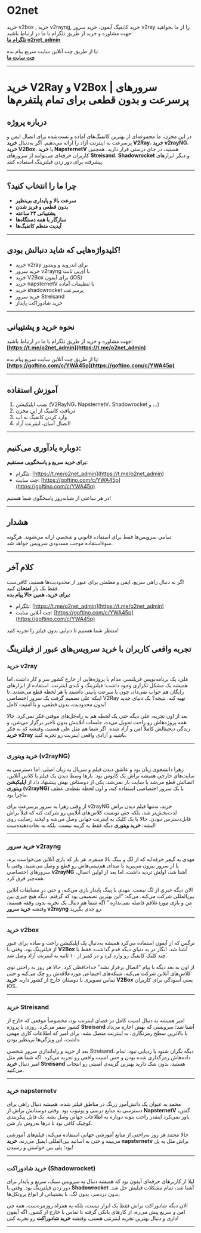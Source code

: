 # O2net
خرید v2box , خرید v2rayng, خرید کانفیگ آیفون، خرید سرور v2ray  را از ما بخواهید
جهت مشاوره و خرید از طریق تلگرام با ما در ارتباط باشید:  
**[تلگرام ما o2net_admin](https://t.me/o2net_admin)**

یا از طریق چت آنلاین سایت سریع پیام بده:  
**[چت سایت ما](https://goftino.com/c/YWA45p)**

---

# خرید V2Ray و V2Box | سرورهای پرسرعت و بدون قطعی برای تمام پلتفرم‌ها

## درباره پروژه

در این مخزن، ما مجموعه‌ای از بهترین کانفیگ‌های آماده و تست‌شده برای اتصال ایمن و پرسرعت به اینترنت آزاد را ارائه می‌دهیم. اگر به‌دنبال **خرید V2Ray**، **خرید v2rayNG**، **خرید V2Box**، یا **خرید NapsternetV** هستید، در جای درستی قرار دارید. همچنین کاربران حرفه‌ای می‌توانند از سرورهای **Streisand**، **Shadowrocket** و دیگر ابزارهای پیشرفته برای دور زدن فیلترینگ استفاده کنند.

---

## چرا ما را انتخاب کنید؟

- **سرعت بالا و پایداری بی‌نظیر**
- **بدون قطعی و فریز شدن**
- **پشتیبانی ۲۴ ساعته**
- **سازگار با همه دستگاه‌ها**
- **آپدیت منظم کانفیگ‌ها**

---

## کلیدواژه‌هایی که شاید دنبالش بودی!

- خرید v2ray برای اندروید و ویندوز
- خرید سرور v2rayng با آی‌پی ثابت
- خرید V2Box برای آیفون (iOS)
- خرید napsternetV با تنظیمات آماده
- خرید shadowrocket پرسرعت
- خرید سرور Streisand
- خرید شادوراکت پایدار

---

## نحوه خرید و پشتیبانی

جهت مشاوره و خرید از طریق تلگرام با ما در ارتباط باشید:  
**[https://t.me/o2net_admin](https://t.me/o2net_admin)**

یا از طریق چت آنلاین سایت سریع پیام بده:  
**[https://goftino.com/c/YWA45p](https://goftino.com/c/YWA45p)**

---

## آموزش استفاده

1. نصب اپلیکیشن (V2RayNG، NapsternetV، Shadowrocket و ...)
2. دریافت کانفیگ از این مخزن
3. وارد کردن کانفیگ به اپ
4. اتصال آسان، اینترنت آزاد!

---

## دوباره یادآوری می‌کنیم:

**برای خرید سریع و پاسخگویی مستقیم:**

- تلگرام: [https://t.me/o2net_admin](https://t.me/o2net_admin)  
- چت سایت: [https://goftino.com/c/YWA45p](https://goftino.com/c/YWA45p)

در هر ساعتی از شبانه‌روز پاسخگوی شما هستیم!

---

## هشدار

تمامی سرویس‌ها فقط برای استفاده قانونی و شخصی ارائه می‌شوند. هرگونه سوءاستفاده موجب مسدودی سرویس خواهد شد.

---

## کلام آخر

اگر به دنبال راهی سریع، ایمن و مطمئن برای عبور از محدودیت‌ها هستید، کافی‌ست فقط یک بار **امتحان** کنید.  
**برای خرید، همین حالا پیام بده:**

- تلگرام: [https://t.me/o2net_admin](https://t.me/o2net_admin)  
- چت آنلاین سایت: [https://goftino.com/c/YWA45p](https://goftino.com/c/YWA45p)

منتظر شما هستیم تا دنیایی بدون فیلتر را تجربه کنید!

## تجربه واقعی کاربران با خرید سرویس‌های عبور از فیلترینگ

### خرید v2ray

علی، یک برنامه‌نویس فریلنسر، مدام با پروژه‌هایی از خارج کشور سر و کار داشت. اما همیشه یک مشکل تکراری وجود داشت: فیلترینگ و کندی اینترنت. استفاده از ابزارهای رایگان هم جواب نمی‌داد، چون یا سرعت پایینی داشتند یا هر لحظه قطع می‌شدند. تا اینکه علی تصمیم گرفت یک سرور اختصاصی V2Ray تهیه کنه. نتیجه؟ یک دنیای جدید بدون محدودیت، بدون قطعی، و با امنیت کامل!

بعد از اون تجربه، علی دیگه حتی یک لحظه هم به راه‌حل‌های موقتی فکر نمی‌کرد. حالا همه پروژه‌هاش رو راحت تحویل می‌ده، جلسات آنلاینش بدون تاخیر برگزار می‌شن، و زندگی دیجیتالش کاملاً امن و آزاد شده. اگر شما هم مثل علی هستید، وقتشه که به فکر **خرید v2ray** باشید و آزادی واقعی اینترنت رو تجربه کنید.

---

### خرید ویتوری (v2rayNG)

زهرا دانشجوی زبان بود و عاشق دیدن فیلم و سریال به زبان اصلی. اما دسترسی به سایت‌های خارجی همیشه براش یک کابوس بود. بارها وسط دیدن یک فیلم یا کلاس آنلاین، اتصالش قطع می‌شد یا سایت باز نمی‌شد. یکی از دوستاش بهش پیشنهاد داد از **اپلیکیشن ویتوری (v2rayNG)** با یک سرور اختصاصی استفاده کنه، و اون لحظه نقطه‌ی عطف ماجرا بود.

از وقتی زهرا یه سرور پرسرعت برای v2rayNG خرید، نه‌تنها فیلم دیدن براش لذت‌بخش‌تر شد، بلکه حتی تونست کلاس‌های آنلاینی رو شرکت کنه که قبلاً براش قابل‌دسترس نبودن. حالا با یک کلیک به اینترنت جهانی وصل می‌شه و لبخند رضایت روی لبشه. **خرید ویتوری** دیگه فقط یه گزینه نیست، بلکه یه نجات‌دهنده‌ست!

---

### خرید سرور v2rayng

مهدی یه گیمر حرفه‌ایه که از لگ و پینگ بالا متنفره. هر بار که بازی آنلاین می‌خواست بره، یا از سرور بیرون می‌پرید یا صدای هم‌تیمی‌هاش رو قطع و وصل می‌شنید. وقتی با سرورهای اختصاصی **v2rayNG** آشنا شد، اولش تردید داشت، اما بعد از اولین اتصال، همه‌چیز فرق کرد.

الان دیگه خبری از لگ نیست. مهدی با پینگ پایدار بازی می‌کنه، و حتی در مسابقات آنلاین بین‌المللی شرکت می‌کنه. می‌گه: "این بهترین تصمیمی بود که گرفتم. دیگه هیچ چیزی بین من و بازی موردعلاقم فاصله نمی‌ندازه." اگه شما هم دنبال یک تجربه بدون وقفه هستید، وقتشه **خرید سرور v2rayng** رو جدی بگیرید.

---

### خرید v2box

نرگس که از آیفون استفاده می‌کرد همیشه به‌دنبال یک اپلیکیشن راحت و ساده برای عبور از فیلترینگ بود. وقتی با **V2Box** آشنا شد، انگار در یه دنیای دیگه قدم گذاشت. فقط با چند کلیک کانفیگ رو وارد کرد و در کمتر از ۱۰ ثانیه به اینترنت آزاد وصل شد.

از اون به بعد دیگه با پیام "اتصال برقرار نشد" خداحافظی کرد. حالا هر روز به راحتی توی کلاس‌های آنلاین شرکت می‌کنه، شبکه‌های اجتماعی موردعلاقه‌ش رو چک می‌کنه و حتی تماس تصویری با دوستان خارج از کشور داره. **خرید V2Box** یعنی آسودگی برای کاربران iOS.

---

### خرید Streisand

امیر همیشه به دنبال امنیت کامل در فضای اینترنت بود، مخصوصاً موقعی که خارج از کشور سفر می‌کرد. روزی با پروژه **Streisand** آشنا شد؛ سرویسی که بهش اجازه می‌داد با بالاترین سطح رمزنگاری، به اینترنت متصل بشه. برای امیر که اطلاعات کاری مهمی داشت، این ویژگی‌ها بی‌نظیر بودن.

بعد از خرید و راه‌اندازی سرور شخصی Streisand، دیگه نگران شنود یا ردیابی نبود. تمام داده‌هاش رمزگذاری شده بودن و حس امنیت واقعی رو تجربه می‌کرد. اگه شما هم مثل امیر دنبال **خرید Streisand** هستید، بدون شک دارید بهترین گزینه‌ی امنیتی رو انتخاب می‌کنید.

---

### خرید napsternetv

محمد به عنوان یک دانش‌آموز زرنگ در مناطق فیلتر شده، همیشه دنبال راهی برای دسترسی به منابع درسی و یوتیوب بود. وقتی دوستانش براش از **NapsternetV** گفتن، باور نمی‌کرد اینقدر راحت بتونه دوباره به اطلاعات جهانی وصل بشه. یک فایل پیکربندی کوچیک کافی بود تا درها به‌روش باز شن.

حالا محمد هر روز به‌راحتی از منابع آموزشی جهانی استفاده می‌کنه، فیلم‌های آموزشی می‌بینه و حتی به اساتید بین‌المللی ایمیل می‌زنه. **خرید napsternetv** براش مثل یه پل بود؛ پلی بین خواستن و رسیدن!

---

### خرید شادوراکت (Shadowrocket)

لیلا از کاربرهای حرفه‌ای آیفون بود که همیشه دنبال یه سرویس سبک، سریع و پایدار برای دور زدن فیلترینگ بود. وقتی با **Shadowrocket** آشنا شد، تمام مشکلات قبلیش حل شد. بدون دردسر، بدون لگ، با پشتیبانی از انواع پروتکل‌ها.

الان دیگه شادوراکت براش فقط یک ابزار نیست، بلکه یه همراه روزمره‌ست. همه چی امن و سریع پیش می‌ره، از کارهای بانکی گرفته تا تماس با خارج از کشور. اگه آیفون داری و دنبال بهترین تجربه اینترنتی هستی، وقتشه **خرید شادوراکت** رو تجربه کنی!

---
